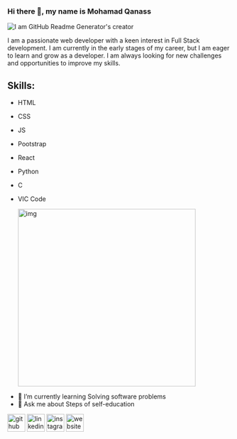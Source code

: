 ### Hi there 👋, my name is Mohamad Qanass
![I am GitHub Readme Generator's creator](https://www.shutterstock.com/image-photo/online-insurance-businessmen-use-computers-600nw-2179727797.jpg)

I am a passionate web developer with a keen interest in Full Stack development. I am currently in the early stages of my career, but I am eager to learn and grow as a developer. I am always looking for new challenges and opportunities to improve my skills. 

## Skills:
* HTML
* CSS
* JS 
* Pootstrap
* React
* Python
* C
* VIC Code

  <img src="https://encrypted-tbn0.gstatic.com/images?q=tbn:ANd9GcQPG3B99Y3WsGBNPQfWSDYWCRipWItXWX1kSw&usqp=CAU" width="400px" alt="img"/>
 
- 🌱 I’m currently learning Solving software problems 
- 💬 Ask me about Steps of self-education

[<img src='https://cdn.jsdelivr.net/npm/simple-icons@3.0.1/icons/github.svg' alt='github' height='40'>](https://github.com/account)  [<img src='https://cdn.jsdelivr.net/npm/simple-icons@3.0.1/icons/linkedin.svg' alt='linkedin' height='40'>](https://www.linkedin.com/in/mohamad-qanass-635017256?/)  [<img src='https://cdn.jsdelivr.net/npm/simple-icons@3.0.1/icons/instagram.svg' alt='instagram' height='40'>](https://www.instagram.com/7mo.qa/)  [<img src='https://cdn.jsdelivr.net/npm/simple-icons@3.0.1/icons/icloud.svg' alt='website' height='40'>](https://mqanass.github.io/My-Website/)  












